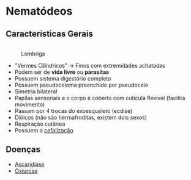 # Nematódeos

## Características Gerais

<figure><img src="https://img-21.ccm2.net/nzQK1Aw9fWEQF0Rw1hNf0lpAxOI=/300x/891d53c4fe714e86914be60895ffacd4/ccm-faq/09OrYq3QAdTrfROV-s-.png" alt=""><figcaption><p>Lombriga</p></figcaption></figure>

* "Vermes Cilíndricos" -> Finos com extremidades achatadas&#x20;
* Podem ser de **vida livre** ou **parasitas**&#x20;
* Possuem sistema digestório completo
* Possuem pseudoceloma preenchido por pseudocele
* Simetria bilateral
* Papilas sensoriais e o corpo é coberto com cutícula flexivel (facilita movimento)
* Passam por 4 trocas do exoesqueleto (ecdise)
* Dióicos (não são hermafroditas, existem dois sexos)&#x20;
* Respiração cutânea
* Possuem a [cefalização](platelmintos/cefalizacao.md)



## Doenças&#x20;

* [Ascaridíase](../../doencas/verminoses.md#ascaridiase)
* [Oxiurose](../../doencas/verminoses.md#oxiurose)
